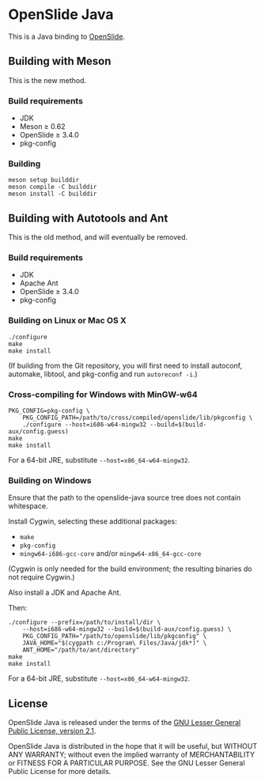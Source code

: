 # OpenSlide Java

This is a Java binding to [OpenSlide](https://openslide.org/).


## Building with Meson

This is the new method.

### Build requirements

- JDK
- Meson &ge; 0.62
- OpenSlide &ge; 3.4.0
- pkg-config


### Building

```
meson setup builddir
meson compile -C builddir
meson install -C builddir
```


## Building with Autotools and Ant

This is the old method, and will eventually be removed.


### Build requirements

- JDK
- Apache Ant
- OpenSlide &ge; 3.4.0
- pkg-config


### Building on Linux or Mac OS X

```
./configure
make
make install
```

(If building from the Git repository, you will first need to install
autoconf, automake, libtool, and pkg-config and run `autoreconf -i`.)


### Cross-compiling for Windows with MinGW-w64

```
PKG_CONFIG=pkg-config \
	PKG_CONFIG_PATH=/path/to/cross/compiled/openslide/lib/pkgconfig \
	./configure --host=i686-w64-mingw32 --build=$(build-aux/config.guess)
make
make install
```

For a 64-bit JRE, substitute `--host=x86_64-w64-mingw32`.


### Building on Windows

Ensure that the path to the openslide-java source tree does not contain
whitespace.

Install Cygwin, selecting these additional packages:

- `make`
- `pkg-config`
- `mingw64-i686-gcc-core` and/or `mingw64-x86_64-gcc-core`

(Cygwin is only needed for the build environment; the resulting binaries
do not require Cygwin.)

Also install a JDK and Apache Ant.

Then:

```
./configure --prefix=/path/to/install/dir \
	--host=i686-w64-mingw32 --build=$(build-aux/config.guess) \
	PKG_CONFIG_PATH="/path/to/openslide/lib/pkgconfig" \
	JAVA_HOME="$(cygpath c:/Program\ Files/Java/jdk*)" \
	ANT_HOME="/path/to/ant/directory"
make
make install
```

For a 64-bit JRE, substitute `--host=x86_64-w64-mingw32`.


## License

OpenSlide Java is released under the terms of the [GNU Lesser General Public
License, version 2.1](https://openslide.org/license/).

OpenSlide Java is distributed in the hope that it will be useful, but
WITHOUT ANY WARRANTY; without even the implied warranty of MERCHANTABILITY
or FITNESS FOR A PARTICULAR PURPOSE.  See the GNU Lesser General Public
License for more details.
